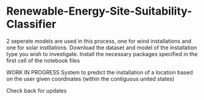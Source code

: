 # Renewable-Energy-Site-Suitability-Classifier

2 seperate models are used in this process, one for wind installations and one for solar instllations. 
Download the dataset and model of the installation type you wish to investigate.
Install the necessary packages specified in the first cell of the notebook files

WORK IN PROGRESS
System to predict the installation of a location based on the user given coordinates (within the contiguous united states)


Check back for updates
